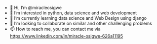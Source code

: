 - 👋 Hi, I’m @miracleosigwe
- 👀 I’m interested in python, data science and web development
- 🌱 I’m currently learning data science and Web Design using django
- 💞️ I’m looking to collaborate on similar and other challenging problems
- 📫 How to reach me, you can contact me via https://www.linkedin.com/in/miracle-osigwe-626a11195

<!---
miracleosigwe/miracleosigwe is a ✨ special ✨ repository because its `README.md` (this file) appears on your GitHub profile.
You can click the Preview link to take a look at your changes.
--->

